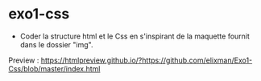 # exo1-css

- Coder la structure html et le Css
  en s'inspirant de la maquette
  fournit dans le dossier "img".

Preview : https://htmlpreview.github.io/?https://github.com/elixman/Exo1-Css/blob/master/index.html
